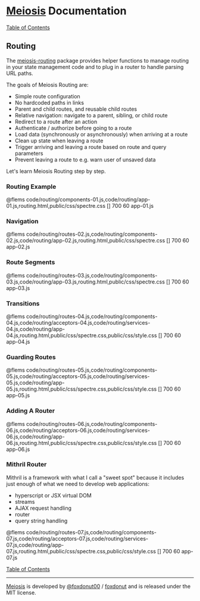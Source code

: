 # [Meiosis](https://meiosis.js.org) Documentation

[Table of Contents](toc.html)

## Routing

The [meiosis-routing](https://github.com/foxdonut/meiosis/tree/master/helpers/routing) package
provides helper functions to manage routing in your state management code and to plug in a
router to handle parsing URL paths.

The goals of Meiosis Routing are:

- Simple route configuration
- No hardcoded paths in links
- Parent and child routes, and reusable child routes
- Relative navigation: navigate to a parent, sibling, or child route
- Redirect to a route after an action
- Authenticate / authorize before going to a route
- Load data (synchronously or asynchronously) when arriving at a route
- Clean up state when leaving a route
- Trigger arriving and leaving a route based on route and query parameters
- Prevent leaving a route to e.g. warn user of unsaved data

Let's learn Meiosis Routing step by step.

### Routing Example

@flems code/routing/components-01.js,code/routing/app-01.js,routing.html,public/css/spectre.css [] 700 60 app-01.js

### Navigation

@flems code/routing/routes-02.js,code/routing/components-02.js,code/routing/app-02.js,routing.html,public/css/spectre.css [] 700 60 app-02.js

### Route Segments

@flems code/routing/routes-03.js,code/routing/components-03.js,code/routing/app-03.js,routing.html,public/css/spectre.css [] 700 60 app-03.js

### Transitions

@flems code/routing/routes-04.js,code/routing/components-04.js,code/routing/acceptors-04.js,code/routing/services-04.js,code/routing/app-04.js,routing.html,public/css/spectre.css,public/css/style.css [] 700 60 app-04.js

### Guarding Routes

@flems code/routing/routes-05.js,code/routing/components-05.js,code/routing/acceptors-05.js,code/routing/services-05.js,code/routing/app-05.js,routing.html,public/css/spectre.css,public/css/style.css [] 700 60 app-05.js

### Adding A Router

@flems code/routing/routes-06.js,code/routing/components-06.js,code/routing/acceptors-06.js,code/routing/services-06.js,code/routing/app-06.js,routing.html,public/css/spectre.css,public/css/style.css [] 700 60 app-06.js

### Mithril Router

Mithril is a framework with what I call a "sweet spot" because it includes just enough of what
we need to develop web applications:

- hyperscript or JSX virtual DOM
- streams
- AJAX request handling
- router
- query string handling

@flems code/routing/routes-07.js,code/routing/components-07.js,code/routing/acceptors-07.js,code/routing/services-07.js,code/routing/app-07.js,routing.html,public/css/spectre.css,public/css/style.css [] 700 60 app-07.js

[Table of Contents](toc.html)

-----

[Meiosis](https://meiosis.js.org) is developed by
[@foxdonut00](http://twitter.com/foxdonut00) /
[foxdonut](https://github.com/foxdonut)
and is released under the MIT license.
